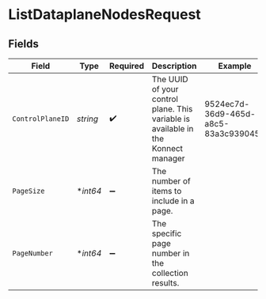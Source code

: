 # ListDataplaneNodesRequest


## Fields

| Field                                                                             | Type                                                                              | Required                                                                          | Description                                                                       | Example                                                                           |
| --------------------------------------------------------------------------------- | --------------------------------------------------------------------------------- | --------------------------------------------------------------------------------- | --------------------------------------------------------------------------------- | --------------------------------------------------------------------------------- |
| `ControlPlaneID`                                                                  | *string*                                                                          | :heavy_check_mark:                                                                | The UUID of your control plane. This variable is available in the Konnect manager | 9524ec7d-36d9-465d-a8c5-83a3c9390458                                              |
| `PageSize`                                                                        | **int64*                                                                          | :heavy_minus_sign:                                                                | The number of items to include in a page.                                         |                                                                                   |
| `PageNumber`                                                                      | **int64*                                                                          | :heavy_minus_sign:                                                                | The specific page number in the collection results.                               |                                                                                   |